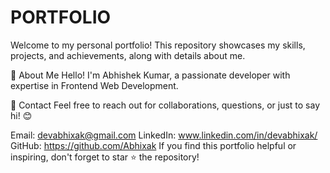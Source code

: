# PORTFOLIO
Welcome to my personal portfolio! This repository showcases my skills, projects, and achievements, along with details about me.


📜 About Me
Hello! I'm Abhishek Kumar, a passionate developer with expertise in Frontend Web Development. 

📧 Contact
Feel free to reach out for collaborations, questions, or just to say hi! 😊

Email: devabhixak@gmail.com
LinkedIn: www.linkedin.com/in/devabhixak/
GitHub: https://github.com/Abhixak
If you find this portfolio helpful or inspiring, don't forget to star ⭐ the repository!
